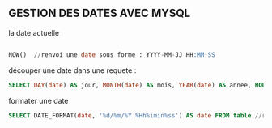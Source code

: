 ## GESTION DES DATES AVEC MYSQL


la date actuelle


```sql

NOW()  //renvoi une date sous forme : YYYY-MM-JJ HH:MM:SS
```

découper une date dans une requete :



```sql
SELECT DAY(date) AS jour, MONTH(date) AS mois, YEAR(date) AS annee, HOUR(date) AS heure, MINUTE(date) AS minute, SECOND(date) AS seconde FROM table
```

formater une date




```sql
SELECT DATE_FORMAT(date, '%d/%m/%Y %Hh%imin%ss') AS date FROM table //renvoie DD/MM/YYYY HHhMMSS49s ( 11/03/2010 15h47min49)
```

